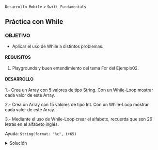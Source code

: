  

`Desarrollo Mobile` > `Swift Fundamentals`

	
## Práctica con While 

### OBJETIVO 

- Aplicar el uso de While a distintos problemas.

#### REQUISITOS 

1. Playgrounds y buen entendimiento del tema For del Ejemplo02.

#### DESARROLLO

1.- Crea un Array con 5 valores de tipo String. Con un While-Loop mostrar cada valor de este Array.

2.- Crea un Array con 15 valores de tipo Int. Con un While-Loop mostrar cada valor de este Array.

3.- Mediante el uso de While-Loop crear el alfabeto, recuerda que son 26 letras en el alfabeto inglés.

Ayuda: `String(format: "%c", i+65)`


<details>
        <summary>Solución</summary>
<p> Respueta 1. </p>

	let array = ["a","b","c","d","e"]
	var index = 0
	while index < array.count {
		print(array[index])
	}

<p> Respueta 2. </p>

	var index = 0
	let arrayInts = Array(1...15)
	while index < arrayInts.count {
		print(arrayInts[index])
		index += 1
	}

<p> Respuesta 3. </p>

	var i = 0
		while i < 26 {
		let string = String(format: "%c", i+65)
		print(string)
		i += 1
	}
</details>


